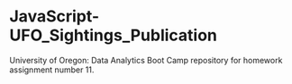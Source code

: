 # JavaScript-UFO_Sightings_Publication
University of Oregon: Data Analytics Boot Camp repository for homework assignment number 11.
